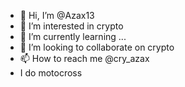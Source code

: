 - 👋 Hi, I’m @Azax13
- 👀 I’m interested in crypto
- 🌱 I’m currently learning ...
- 💞️ I’m looking to collaborate on crypto
- 📫 How to reach me @cry_azax
- I do motocross
<!---
Azax13/Azax13 is a ✨ specialI do motocross ✨ repository because its `README.md` (this file) appears on your GitHub profile.
You can click the Preview link to take a look at your changes.
--->
